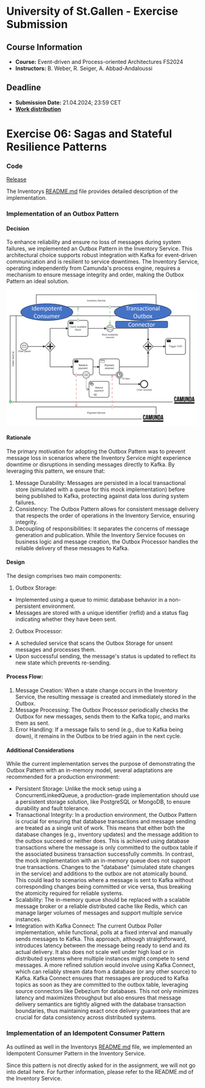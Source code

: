 # University of St.Gallen - Exercise Submission

## Course Information

- **Course:** Event-driven and Process-oriented Architectures FS2024
- **Instructors:** B. Weber, R. Seiger, A. Abbad-Andaloussi

## Deadline

- **Submission Date:** 21.04.2024; 23:59 CET
- **[Work distribution](https://github.com/luetzyas/edpo-ss24-drop-shipping-a1-gr4/blob/master/docs/submissions/change_log.md)**

# Exercise 06: Sagas and Stateful Resilience Patterns

### Code

[Release](https://github.com/luetzyas/edpo-ss24-drop-shipping-a1-gr4/releases/tag/EDPO_A1_3.0) 

The
Inventorys [README.md](https://github.com/luetzyas/edpo-ss24-drop-shipping-a1-gr4/blob/master/kafka/java/inventory/README.md)
file provides detailed description of the implementation.

### Implementation of an Outbox Pattern

#### Decision

To enhance reliability and ensure no loss of messages during system failures, we implemented an Outbox Pattern in the
Inventory Service. This architectural choice supports robust integration with Kafka for event-driven communication and
is resilient to service downtimes. The Inventory Service, operating independently from Camunda's process engine,
requires a mechanism to ensure message integrity and order, making the Outbox Pattern an ideal solution.

<img src="outbox.png" width="500">

#### Rationale

The primary motivation for adopting the Outbox Pattern was to prevent message loss in scenarios where the Inventory
Service might experience downtime or disruptions in sending messages directly to Kafka. By leveraging this pattern, we
ensure that:

1. Message Durability: Messages are persisted in a local transactional store (simulated with a queue for this mock
   implementation) before being published to Kafka, protecting against data loss during system failures.
2. Consistency: The Outbox Pattern allows for consistent message delivery that respects the order of operations in the
   Inventory Service, ensuring integrity.
3. Decoupling of responsibilities: It separates the concerns of message generation and publication. While the Inventory
   Service focuses on business logic and message creation, the Outbox Processor handles the reliable delivery of these
   messages to Kafka.

#### Design

The design comprises two main components:

1. Outbox Storage:

- Implemented using a queue to mimic database behavior in a non-persistent environment.
- Messages are stored with a unique identifier (refId) and a status flag indicating whether they have been sent.

2. Outbox Processor:

- A scheduled service that scans the Outbox Storage for unsent messages and processes them.
- Upon successful sending, the message's status is updated to reflect its new state which prevents re-sending.

#### Process Flow:

1. Message Creation: When a state change occurs in the Inventory Service, the resulting message is created and
   immediately stored in the Outbox.
2. Message Processing: The Outbox Processor periodically checks the Outbox for new messages, sends them to the Kafka
   topic, and marks them as sent.
3. Error Handling: If a message fails to send (e.g., due to Kafka being down), it remains in the Outbox to be tried
   again in the next cycle.

#### Additional Considerations

While the current implementation serves the purpose of demonstrating the Outbox Pattern with an in-memory model, several
adaptations are recommended for a production environment:

- Persistent Storage: Unlike the mock setup using a ConcurrentLinkedQueue, a production-grade implementation should use
  a persistent storage solution, like PostgreSQL or MongoDB, to ensure durability and fault tolerance.
- Transactional Integrity: In a production environment, the Outbox Pattern is crucial for ensuring that database
  transactions and message sending are treated as a single unit of work. This means that either both the database
  changes (e.g., inventory updates) and the message addition to the outbox succeed or neither does. This is achieved
  using database transactions where the message is only committed to the outbox table if the associated business
  transaction successfully commits. In contrast, the mock implementation with an in-memory queue does not support true
  transactions. Changes to the "database" (simulated state changes in the service) and additions to the outbox are not
  atomically bound. This could lead to scenarios where a message is sent to Kafka without corresponding changes being
  committed or vice versa, thus breaking the atomicity required for reliable systems.
- Scalability: The in-memory queue should be replaced with a scalable message broker or a reliable distributed cache
  like Redis, which can manage larger volumes of messages and support multiple service instances.
- Integration with Kafka Connect: The current Outbox Poller implementation, while functional, polls at a fixed interval
  and manually sends messages to Kafka. This approach, although straightforward, introduces latency between the message
  being ready to send and its actual delivery. It also does not scale well under high load or in distributed systems
  where multiple instances might compete to send messages. A more refined solution would involve using Kafka Connect,
  which can reliably stream data from a database (or any other source) to Kafka. Kafka Connect ensures that messages are
  produced to Kafka topics as soon as they are committed to the outbox table, leveraging source connectors like Debezium
  for databases. This not only minimizes latency and maximizes throughput but also ensures that message delivery
  semantics are tightly aligned with the database transaction boundaries, thus maintaining exact once delivery
  guarantees that are crucial for data consistency across distributed systems.


### Implementation of an Idempotent Consumer Pattern

As outlined as well in the Inventorys [README.md](https://github.com/luetzyas/edpo-ss24-drop-shipping-a1-gr4/blob/master/kafka/java/inventory/README.md)
file, we implemented an Idempotent Consumer Pattern in the Inventory Service.

Since this pattern is not directly asked for in the assignment, we will not go into detail here. For further information, please refer to the README.md of the Inventory Service.





